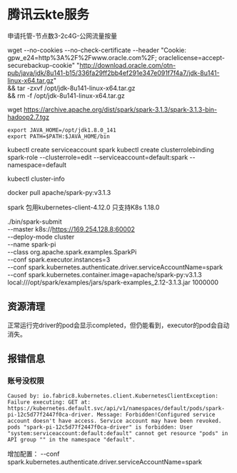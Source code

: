 # 腾讯云kte服务
申请托管-节点数3-2c4G-公网流量按量

wget --no-cookies --no-check-certificate --header "Cookie: gpw_e24=http%3A%2F%2Fwww.oracle.com%2F; oraclelicense=accept-securebackup-cookie" "http://download.oracle.com/otn-pub/java/jdk/8u141-b15/336fa29ff2bb4ef291e347e091f7f4a7/jdk-8u141-linux-x64.tar.gz" \
    && tar -zxvf /opt/jdk-8u141-linux-x64.tar.gz \
    && rm -f /opt/jdk-8u141-linux-x64.tar.gz

wget https://archive.apache.org/dist/spark/spark-3.1.3/spark-3.1.3-bin-hadoop2.7.tgz

```
export JAVA_HOME=/opt/jdk1.8.0_141
export PATH=$PATH:$JAVA_HOME/bin

```

kubectl create serviceaccount spark
kubectl create clusterrolebinding spark-role --clusterrole=edit --serviceaccount=default:spark --namespace=default

kubectl cluster-info

docker pull apache/spark-py:v3.1.3

spark 包用kubernetes-client-4.12.0 只支持K8s 1.18.0

./bin/spark-submit \
    --master k8s://https://169.254.128.8:60002 \
    --deploy-mode cluster \
    --name spark-pi \
    --class org.apache.spark.examples.SparkPi \
    --conf spark.executor.instances=3 \
    --conf spark.kubernetes.authenticate.driver.serviceAccountName=spark \
    --conf spark.kubernetes.container.image=apache/spark-py:v3.1.3 \
    local:///opt/spark/examples/jars/spark-examples_2.12-3.1.3.jar  1000000

## 资源清理
正常运行完driver的pod会显示completed，但仍能看到，executor的pod会自动消失。

## 报错信息
### 账号没权限
```
Caused by: io.fabric8.kubernetes.client.KubernetesClientException: Failure executing: GET at: https://kubernetes.default.svc/api/v1/namespaces/default/pods/spark-pi-12c5d77f2447f0ca-driver. Message: Forbidden!Configured service account doesn't have access. Service account may have been revoked. pods "spark-pi-12c5d77f2447f0ca-driver" is forbidden: User "system:serviceaccount:default:default" cannot get resource "pods" in API group "" in the namespace "default".

```
增加配置： 
--conf spark.kubernetes.authenticate.driver.serviceAccountName=spark 


